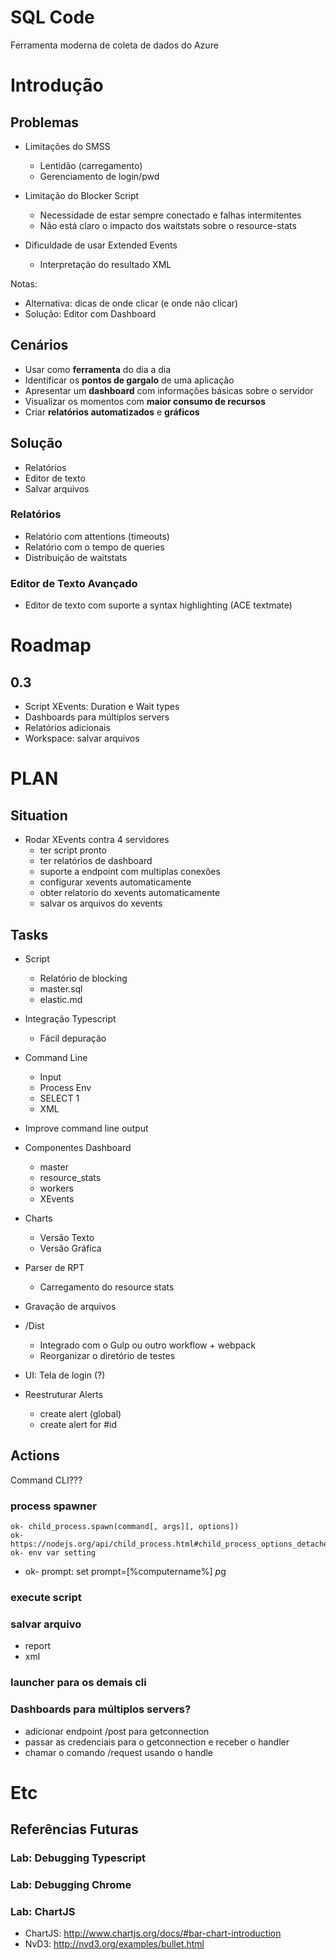 SQL Code
=========

Ferramenta moderna de coleta de dados do Azure

# Introdução

## Problemas

* Limitações do SMSS
   * Lentidão (carregamento)
   * Gerenciamento de login/pwd

* Limitação do Blocker Script
   * Necessidade de estar sempre conectado e falhas intermitentes
   * Não está claro o impacto dos waitstats sobre o resource-stats

* Dificuldade de usar Extended Events
   * Interpretação do resultado XML


Notas:
* Alternativa: dicas de onde clicar (e onde não clicar)   
* Solução: Editor com Dashboard

## Cenários

* Usar como **ferramenta** do dia a dia 
* Identificar os **pontos de gargalo** de uma aplicação
* Apresentar um **dashboard** com informações básicas sobre o servidor
* Visualizar os momentos com **maior consumo de recursos**
* Criar **relatórios automatizados** e **gráficos**

## Solução

* Relatórios
* Editor de texto
* Salvar arquivos

### Relatórios

* Relatório com attentions (timeouts)
* Relatório com o tempo de queries
* Distribuição de waitstats

### Editor de Texto Avançado

* Editor de texto com suporte a syntax highlighting (ACE textmate)



Roadmap
========

## 0.3
- Script XEvents: Duration e Wait types
- Dashboards para múltiplos servers
- Relatórios adicionais   
- Workspace: salvar arquivos
    
PLAN
======

## Situation

* Rodar XEvents contra 4 servidores
    * ter script pronto
    * ter relatórios de dashboard
    * suporte a endpoint com multiplas conexões
    * configurar xevents automaticamente
    * obter relatorio do xevents automaticamente
    * salvar os arquivos do xevents

## Tasks    

* Script
    * Relatório de blocking
    - master.sql
    - elastic.md
* Integração Typescript
    * Fácil depuração
* Command Line
    * Input
    * Process Env    
    * SELECT 1
    * XML
* Improve command line output

* Componentes Dashboard
    * master
    * resource_stats
    * workers
    * XEvents

* Charts
    * Versão Texto
    * Versão Gráfica    
* Parser de RPT
    * Carregamento do resource stats
* Gravação de arquivos
* /Dist
    * Integrado com o Gulp ou outro workflow + webpack
    * Reorganizar o diretório de testes
* UI: Tela de login (?)
* Reestruturar Alerts 
    * create alert (global)
    * create alert for #id

## Actions

Command CLI???
### process spawner 
    ok- child_process.spawn(command[, args][, options])
    ok- https://nodejs.org/api/child_process.html#child_process_options_detached
    ok- env var setting
-   ok- prompt: set prompt=[%computername%] $p$g

### execute script
### salvar arquivo
- report
- xml

### launcher para os demais cli

### Dashboards para múltiplos servers?
- adicionar endpoint /post para getconnection
- passar as credenciais para o getconnection e receber o handler
- chamar o comando /request usando o handle 

Etc
=====

## Referências Futuras

### Lab: Debugging Typescript

### Lab: Debugging Chrome

### Lab: ChartJS
* ChartJS: http://www.chartjs.org/docs/#bar-chart-introduction
* NvD3: http://nvd3.org/examples/bullet.html
